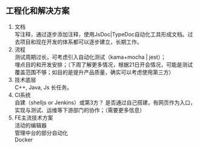 ## 工程化和解决方案
1. 文档  
写注释，通过逐步添加注释，使用JsDoc|TypeDoc自动化工具形成文档。过去项目和现在开发的体系都可以逐步建立，长期工作。  
2. 流程  
测试周期过长，可考虑引入自动化测试（kama+mocha | jest）；  
埋点目的和开发安排；（下周了解更多情况，根据21日开会情况，可能是测试覆盖范围不够；如目的是提升产品质量，确实可以考虑使用第三方）  
3. 技术底层  
C++, Java, Js 长任务。  
4. CI系统  
自建（shelljs or Jenkins）或第3方？ 是否通过自己搭建，有网页作为入口，实现与测试、运维等下游部门的协作；（需要更多信息）
5. FE主流技术方案  
活动的编辑器  
管理中台的部分自动化  
Docker  

